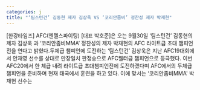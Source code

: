 ```yaml
---
categories: j
title: "‘팀스턴건’ 김동현 제자 김상욱 VS ‘코리안좀비’ 정찬성 제자 박재현"
---
```

[한강타임즈] AFC(엔젤스파이팅) [대표 박호준]은 오는 9월30일 ‘팀스턴건’ 김동현의 제자 김상욱 과 ‘코리안좀비MMA’ 정찬성의 제자 박재현의 AFC 라이트급 초대 챔피언전을 연다고 밝혔다.두체급 챔피언에 도전하는 ‘팀스턴건’ 김상욱은 지난 AFC19대회에서 안재영 선수를 상대로 만장일치 판정승으로 AFC웰터급 챔피언으로 등극했다. 이번 AFC20에서 한 체급 내려 라이트급 초대챔피언전에 도전하겠다며 AFC에서의 두체급 챔피언을 준비하며 현재 태국에서 훈련을 하고 있다. 이에 맞서는 ‘코리안좀비MMA&#39; 박재현 선수는